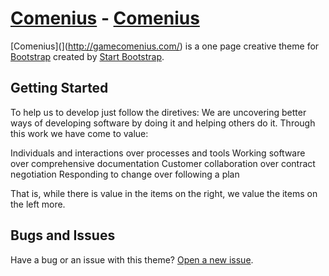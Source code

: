 # [Comenius](http://gamecomenius.com/) - [Comenius](http://gamecomenius.com/)
 
[Comenius](](http://gamecomenius.com/) is a one page creative theme for [Bootstrap](http://getbootstrap.com/) created by [Start Bootstrap](http://startbootstrap.com/).

## Getting Started

To help us to develop just follow the diretives:
 We are uncovering better ways of developing
software by doing it and helping others do it.
Through this work we have come to value:

Individuals and interactions over processes and tools
Working software over comprehensive documentation
Customer collaboration over contract negotiation
Responding to change over following a plan

That is, while there is value in the items on
the right, we value the items on the left more.



## Bugs and Issues

Have a bug or an issue with this theme? [Open a new issue](https://github.com/BioSCADA/comenius/issues).
  


 
